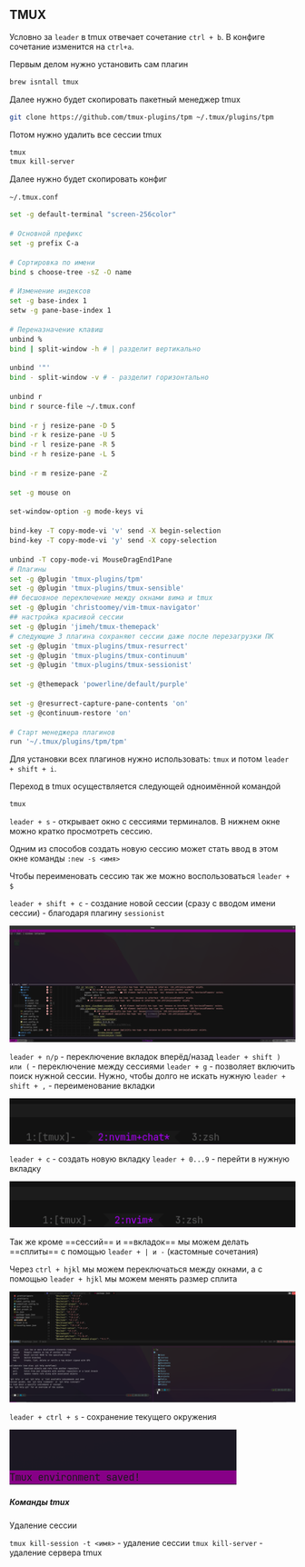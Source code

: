 
## TMUX

Условно за `leader` в tmux отвечает сочетание `ctrl + b`. В конфиге сочетание изменится на `ctrl+a`.

Первым делом нужно установить сам плагин

```bash
brew isntall tmux
```

Далее нужно будет скопировать пакетный менеджер tmux

```bash
git clone https://github.com/tmux-plugins/tpm ~/.tmux/plugins/tpm
```

Потом нужно удалить все сессии tmux

```bash
tmux
tmux kill-server
```

Далее нужно будет скопировать конфиг

`~/.tmux.conf`
```bash
set -g default-terminal "screen-256color"

# Основной префикс
set -g prefix C-a

# Сортировка по имени
bind s choose-tree -sZ -O name

# Изменение индексов
set -g base-index 1
setw -g pane-base-index 1

# Переназначение клавиш
unbind %
bind | split-window -h # | разделит вертикально

unbind '"'
bind - split-window -v # - разделит горизонтально

unbind r
bind r source-file ~/.tmux.conf

bind -r j resize-pane -D 5
bind -r k resize-pane -U 5
bind -r l resize-pane -R 5
bind -r h resize-pane -L 5

bind -r m resize-pane -Z

set -g mouse on

set-window-option -g mode-keys vi

bind-key -T copy-mode-vi 'v' send -X begin-selection 
bind-key -T copy-mode-vi 'y' send -X copy-selection 

unbind -T copy-mode-vi MouseDragEnd1Pane
# Плагины
set -g @plugin 'tmux-plugins/tpm'
set -g @plugin 'tmux-plugins/tmux-sensible'
## бесшовное переключение между окнами вима и tmux
set -g @plugin 'christoomey/vim-tmux-navigator'
## настройка красивой сессии
set -g @plugin 'jimeh/tmux-themepack'
# следующие 3 плагина сохраняют сессии даже после перезагрузки ПК
set -g @plugin 'tmux-plugins/tmux-resurrect' 
set -g @plugin 'tmux-plugins/tmux-continuum'
set -g @plugin 'tmux-plugins/tmux-sessionist'

set -g @themepack 'powerline/default/purple'

set -g @resurrect-capture-pane-contents 'on'
set -g @continuum-restore 'on'

# Старт менеджера плагинов
run '~/.tmux/plugins/tpm/tpm'
```

Для установки всех плагинов нужно использовать: `tmux` и потом `leader + shift + i`.

Переход в tmux осуществляется следующей одноимённой командой

```bash
tmux
```

`leader + s` - открывает окно с сессиями терминалов. В нижнем окне можно кратко просмотреть сессию.

Одним из способов создать новую сессию может стать ввод в этом окне команды `:new -s <имя>`

Чтобы переименовать сессию так же можно воспользоваться `leader + $`

`leader + shift + c` - создание новой сессии (сразу с вводом имени сессии) - благодаря плагину `sessionist`

![](_png/Pasted%20image%2020240724202854.png)

`leader + n/p` - переключение вкладок вперёд/назад
`leader + shift ) или (` - переключение между сессиями
`leader + g` - позволяет включить поиск нужной сессии. Нужно, чтобы долго не искать нужную
`leader + shift + ,` - переименование вкладки

![](_png/Pasted%20image%2020240724204855.png)

`leader + c` - создать новую вкладку
`leader + 0...9` - перейти в нужную вкладку

![](_png/Pasted%20image%2020240724204528.png)

Так же кроме ==сессий== и ==вкладок== мы можем делать ==сплиты== с помощью `leader + | и -` (кастомные сочетания)

Через `ctrl + hjkl` мы можем переключаться между окнами, а с помощью `leader + hjkl` мы можем менять размер сплита

![](_png/Pasted%20image%2020240724205201.png)

`leader + ctrl + s` - сохранение текущего окружения

![](_png/Pasted%20image%2020240724202652.png)

##### Команды tmux

Удаление сессии

`tmux kill-session -t <имя>` - удаление сессии
`tmux kill-server` - удаление сервера tmux
